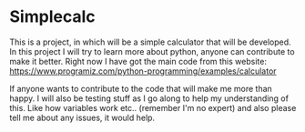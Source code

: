 # Simplecalc
This is a project, in which will be a simple calculator that will be developed. In this project I will try to learn more about python, anyone can contribute to make it better. Right now I have got the main code from this website: 
https://www.programiz.com/python-programming/examples/calculator

If anyone wants to contribute to the code that will make me more than happy. 
I will also be testing stuff as I go along to help my understanding of this. Like how variables work etc.. (remember I'm no expert)
and also please tell me about any issues, it would help.
